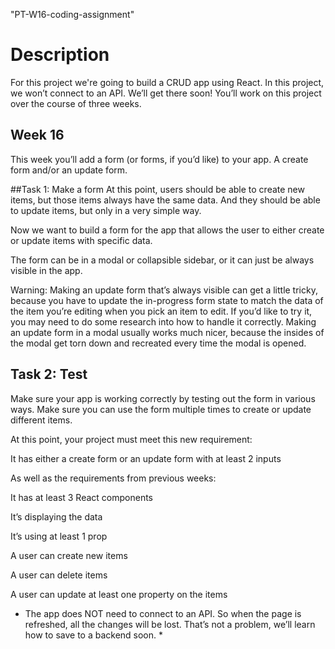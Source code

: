 "PT-W16-coding-assignment"
# Description
For this project we're going to build a CRUD app using React. In this project, we won’t connect to an API. We’ll get there soon! You’ll work on this project over the course of three weeks.

## Week 16
This week you’ll add a form (or forms, if you’d like) to your app. A create form and/or an update form.

##Task 1: Make a form
At this point, users should be able to create new items, but those items always have the same data. And they should be able to update items, but only in a very simple way.

Now we want to build a form for the app that allows the user to either create or update items with specific data.

The form can be in a modal or collapsible sidebar, or it can just be always visible in the app.

Warning: Making an update form that’s always visible can get a little tricky, because you have to update the in-progress form state to match the data of the item you’re editing when you pick an item to edit. If you’d like to try it, you may need to do some research into how to handle it correctly. Making an update form in a modal usually works much nicer, because the insides of the modal get torn down and recreated every time the modal is opened.

## Task 2: Test
Make sure your app is working correctly by testing out the form in various ways. Make sure you can use the form multiple times to create or update different items.

At this point, your project must meet this new requirement:

It has either a create form or an update form with at least 2 inputs

As well as the requirements from previous weeks:

It has at least 3 React components

It’s displaying the data

It’s using at least 1 prop

A user can create new items

A user can delete items

A user can update at least one property on the items

* The app does NOT need to connect to an API. So when the page is refreshed, all the changes will be lost. That’s not a problem, we’ll learn how to save to a backend soon. *
